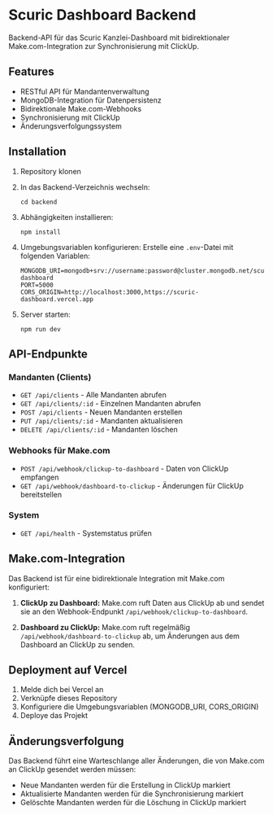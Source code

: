 # Scuric Dashboard Backend

Backend-API für das Scuric Kanzlei-Dashboard mit bidirektionaler Make.com-Integration zur Synchronisierung mit ClickUp.

## Features

- RESTful API für Mandantenverwaltung
- MongoDB-Integration für Datenpersistenz
- Bidirektionale Make.com-Webhooks
- Synchronisierung mit ClickUp
- Änderungsverfolgungssystem

## Installation

1. Repository klonen
2. In das Backend-Verzeichnis wechseln:
   ```
   cd backend
   ```
3. Abhängigkeiten installieren:
   ```
   npm install
   ```
4. Umgebungsvariablen konfigurieren:
   Erstelle eine `.env`-Datei mit folgenden Variablen:
   ```
   MONGODB_URI=mongodb+srv://username:password@cluster.mongodb.net/scuric-dashboard
   PORT=5000
   CORS_ORIGIN=http://localhost:3000,https://scuric-dashboard.vercel.app
   ```

5. Server starten:
   ```
   npm run dev
   ```

## API-Endpunkte

### Mandanten (Clients)

- `GET /api/clients` - Alle Mandanten abrufen
- `GET /api/clients/:id` - Einzelnen Mandanten abrufen
- `POST /api/clients` - Neuen Mandanten erstellen
- `PUT /api/clients/:id` - Mandanten aktualisieren
- `DELETE /api/clients/:id` - Mandanten löschen

### Webhooks für Make.com

- `POST /api/webhook/clickup-to-dashboard` - Daten von ClickUp empfangen
- `GET /api/webhook/dashboard-to-clickup` - Änderungen für ClickUp bereitstellen

### System

- `GET /api/health` - Systemstatus prüfen

## Make.com-Integration

Das Backend ist für eine bidirektionale Integration mit Make.com konfiguriert:

1. **ClickUp zu Dashboard:** Make.com ruft Daten aus ClickUp ab und sendet sie an den Webhook-Endpunkt `/api/webhook/clickup-to-dashboard`.

2. **Dashboard zu ClickUp:** Make.com ruft regelmäßig `/api/webhook/dashboard-to-clickup` ab, um Änderungen aus dem Dashboard an ClickUp zu senden.

## Deployment auf Vercel

1. Melde dich bei Vercel an
2. Verknüpfe dieses Repository
3. Konfiguriere die Umgebungsvariablen (MONGODB_URI, CORS_ORIGIN)
4. Deploye das Projekt

## Änderungsverfolgung

Das Backend führt eine Warteschlange aller Änderungen, die von Make.com an ClickUp gesendet werden müssen:
- Neue Mandanten werden für die Erstellung in ClickUp markiert
- Aktualisierte Mandanten werden für die Synchronisierung markiert
- Gelöschte Mandanten werden für die Löschung in ClickUp markiert